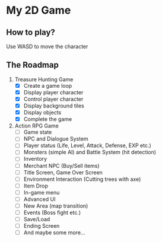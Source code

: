 # My 2D Game

## How to play?

Use WASD to move the character

## The Roadmap

1. Treasure Hunting Game
   - [x] Create a game loop
   - [x] Display player character
   - [x] Control player character
   - [x] Display background tiles
   - [x] Display objects
   - [x] Complete the game
2. Action RPG Game
   - [ ] Game state
   - [ ] NPC and Dialogue System
   - [ ] Player status (Life, Level, Attack, Defense, EXP etc.)
   - [ ] Monsters (simple AI) and Battle System (hit detection)
   - [ ] Inventory
   - [ ] Merchant NPC (Buy/Sell items)
   - [ ] Title Screen, Game Over Screen
   - [ ] Environment Interaction (Cutting trees with axe)
   - [ ] Item Drop
   - [ ] In-game menu
   - [ ] Advanced UI
   - [ ] New Area (map transition)
   - [ ] Events (Boss fight etc.)
   - [ ] Save/Load
   - [ ] Ending Screen
   - [ ] And maybe some more...
